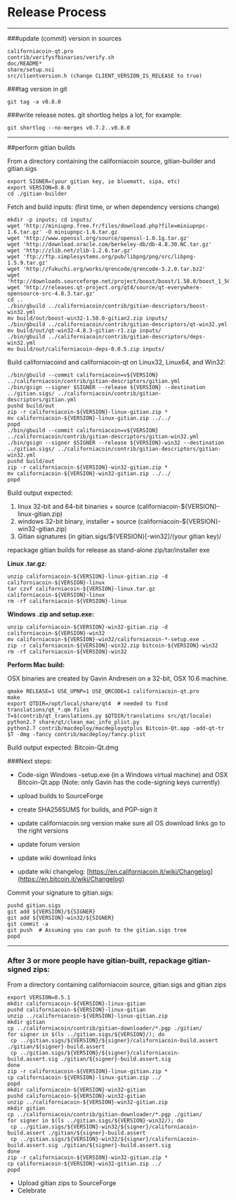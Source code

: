 Release Process
====================

* * *

###update (commit) version in sources


	californiacoin-qt.pro
	contrib/verifysfbinaries/verify.sh
	doc/README*
	share/setup.nsi
	src/clientversion.h (change CLIENT_VERSION_IS_RELEASE to true)

###tag version in git

	git tag -a v0.8.0

###write release notes. git shortlog helps a lot, for example:

	git shortlog --no-merges v0.7.2..v0.8.0

* * *

##perform gitian builds

 From a directory containing the californiacoin source, gitian-builder and gitian.sigs
  
	export SIGNER=(your gitian key, ie bluematt, sipa, etc)
	export VERSION=0.8.0
	cd ./gitian-builder

 Fetch and build inputs: (first time, or when dependency versions change)

	mkdir -p inputs; cd inputs/
	wget 'http://miniupnp.free.fr/files/download.php?file=miniupnpc-1.6.tar.gz' -O miniupnpc-1.6.tar.gz
	wget 'http://www.openssl.org/source/openssl-1.0.1g.tar.gz'
	wget 'http://download.oracle.com/berkeley-db/db-4.8.30.NC.tar.gz'
	wget 'http://zlib.net/zlib-1.2.6.tar.gz'
	wget 'ftp://ftp.simplesystems.org/pub/libpng/png/src/libpng-1.5.9.tar.gz'
	wget 'http://fukuchi.org/works/qrencode/qrencode-3.2.0.tar.bz2'
	wget 'http://downloads.sourceforge.net/project/boost/boost/1.50.0/boost_1_50_0.tar.bz2'
	wget 'http://releases.qt-project.org/qt4/source/qt-everywhere-opensource-src-4.8.3.tar.gz'
	cd ..
	./bin/gbuild ../californiacoin/contrib/gitian-descriptors/boost-win32.yml
	mv build/out/boost-win32-1.50.0-gitian2.zip inputs/
	./bin/gbuild ../californiacoin/contrib/gitian-descriptors/qt-win32.yml
	mv build/out/qt-win32-4.8.3-gitian-r1.zip inputs/
	./bin/gbuild ../californiacoin/contrib/gitian-descriptors/deps-win32.yml
	mv build/out/californiacoin-deps-0.0.5.zip inputs/

 Build californiacoind and californiacoin-qt on Linux32, Linux64, and Win32:
  
	./bin/gbuild --commit californiacoin=v${VERSION} ../californiacoin/contrib/gitian-descriptors/gitian.yml
	./bin/gsign --signer $SIGNER --release ${VERSION} --destination ../gitian.sigs/ ../californiacoin/contrib/gitian-descriptors/gitian.yml
	pushd build/out
	zip -r californiacoin-${VERSION}-linux-gitian.zip *
	mv californiacoin-${VERSION}-linux-gitian.zip ../../
	popd
	./bin/gbuild --commit californiacoin=v${VERSION} ../californiacoin/contrib/gitian-descriptors/gitian-win32.yml
	./bin/gsign --signer $SIGNER --release ${VERSION}-win32 --destination ../gitian.sigs/ ../californiacoin/contrib/gitian-descriptors/gitian-win32.yml
	pushd build/out
	zip -r californiacoin-${VERSION}-win32-gitian.zip *
	mv californiacoin-${VERSION}-win32-gitian.zip ../../
	popd

  Build output expected:

  1. linux 32-bit and 64-bit binaries + source (californiacoin-${VERSION}-linux-gitian.zip)
  2. windows 32-bit binary, installer + source (californiacoin-${VERSION}-win32-gitian.zip)
  3. Gitian signatures (in gitian.sigs/${VERSION}[-win32]/(your gitian key)/

repackage gitian builds for release as stand-alone zip/tar/installer exe

**Linux .tar.gz:**

	unzip californiacoin-${VERSION}-linux-gitian.zip -d californiacoin-${VERSION}-linux
	tar czvf californiacoin-${VERSION}-linux.tar.gz californiacoin-${VERSION}-linux
	rm -rf californiacoin-${VERSION}-linux

**Windows .zip and setup.exe:**

	unzip californiacoin-${VERSION}-win32-gitian.zip -d californiacoin-${VERSION}-win32
	mv californiacoin-${VERSION}-win32/californiacoin-*-setup.exe .
	zip -r californiacoin-${VERSION}-win32.zip bitcoin-${VERSION}-win32
	rm -rf californiacoin-${VERSION}-win32

**Perform Mac build:**

  OSX binaries are created by Gavin Andresen on a 32-bit, OSX 10.6 machine.

	qmake RELEASE=1 USE_UPNP=1 USE_QRCODE=1 californiacoin-qt.pro
	make
	export QTDIR=/opt/local/share/qt4  # needed to find translations/qt_*.qm files
	T=$(contrib/qt_translations.py $QTDIR/translations src/qt/locale)
	python2.7 share/qt/clean_mac_info_plist.py
	python2.7 contrib/macdeploy/macdeployqtplus Bitcoin-Qt.app -add-qt-tr $T -dmg -fancy contrib/macdeploy/fancy.plist

 Build output expected: Bitcoin-Qt.dmg

###Next steps:

* Code-sign Windows -setup.exe (in a Windows virtual machine) and
  OSX Bitcoin-Qt.app (Note: only Gavin has the code-signing keys currently)

* upload builds to SourceForge

* create SHA256SUMS for builds, and PGP-sign it

* update californiacoin.org version
  make sure all OS download links go to the right versions

* update forum version

* update wiki download links

* update wiki changelog: [https://en.californiacoin.it/wiki/Changelog](https://en.bitcoin.it/wiki/Changelog)

Commit your signature to gitian.sigs:

	pushd gitian.sigs
	git add ${VERSION}/${SIGNER}
	git add ${VERSION}-win32/${SIGNER}
	git commit -a
	git push  # Assuming you can push to the gitian.sigs tree
	popd

-------------------------------------------------------------------------

### After 3 or more people have gitian-built, repackage gitian-signed zips:

From a directory containing californiacoin source, gitian.sigs and gitian zips

	export VERSION=0.5.1
	mkdir californiacoin-${VERSION}-linux-gitian
	pushd californiacoin-${VERSION}-linux-gitian
	unzip ../californiacoin-${VERSION}-linux-gitian.zip
	mkdir gitian
	cp ../californiacoin/contrib/gitian-downloader/*.pgp ./gitian/
	for signer in $(ls ../gitian.sigs/${VERSION}/); do
	 cp ../gitian.sigs/${VERSION}/${signer}/californiacoin-build.assert ./gitian/${signer}-build.assert
	 cp ../gitian.sigs/${VERSION}/${signer}/californiacoin-build.assert.sig ./gitian/${signer}-build.assert.sig
	done
	zip -r californiacoin-${VERSION}-linux-gitian.zip *
	cp californiacoin-${VERSION}-linux-gitian.zip ../
	popd
	mkdir californiacoin-${VERSION}-win32-gitian
	pushd californiacoin-${VERSION}-win32-gitian
	unzip ../californiacoin-${VERSION}-win32-gitian.zip
	mkdir gitian
	cp ../californiacoin/contrib/gitian-downloader/*.pgp ./gitian/
	for signer in $(ls ../gitian.sigs/${VERSION}-win32/); do
	 cp ../gitian.sigs/${VERSION}-win32/${signer}/californiacoin-build.assert ./gitian/${signer}-build.assert
	 cp ../gitian.sigs/${VERSION}-win32/${signer}/californiacoin-build.assert.sig ./gitian/${signer}-build.assert.sig
	done
	zip -r californiacoin-${VERSION}-win32-gitian.zip *
	cp californiacoin-${VERSION}-win32-gitian.zip ../
	popd

- Upload gitian zips to SourceForge
- Celebrate 
